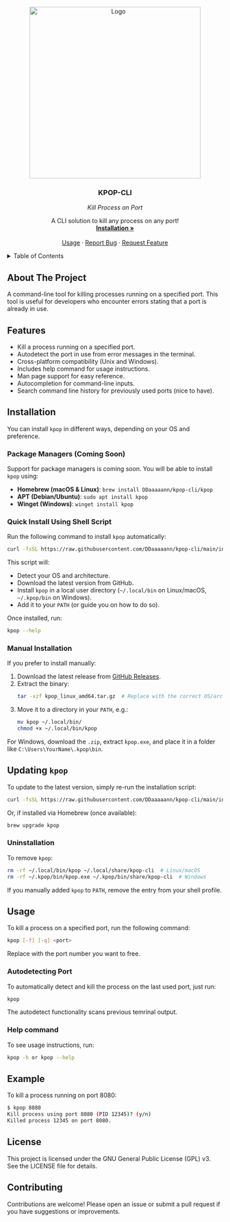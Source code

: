 [//]: # ( TODO: Add badges)
<!-- PROJECT LOGO -->
<br />
<div align="center">
  <a href="https://github.com/DDaaaaann/kpop-cli">
    <img src="https://github.com/user-attachments/assets/64e25e73-8450-4032-967d-06402a7b76b9" alt="Logo" width="400" height="400">
  </a>

<h3 align="center">KPOP-CLI</h3>
<em>Kill Process on Port</em>
  <p align="center">
    A CLI solution to kill any process on any port!
    <br />
    <a href="https://github.com/othneildrew/Best-README-Template"><strong>Installation »</strong></a>
    <br />
    <br />
    <a href="#usage">Usage</a>
    ·
    <a href="https://github.com/DDaaaaann/kpop-cli/issues/new?labels=bug&template=bug-report---.md">Report Bug</a>
    ·
    <a href="https://github.com/DDaaaaann/kpop-cli/issues/new?labels=improvement&template=feature-request---.md">Request Feature</a>
  </p>
</div>

<!-- TABLE OF CONTENTS -->
<details>
  <summary>Table of Contents</summary>
  <ol>
    <li><a href="#about-the-project">About The Project</a></li>
    <li><a href="#features">Features</a></li>
    <li><a href="#installation">Installation</a></li>
    <li><a href="#usage">Usage</a></li>
    <li><a href="#example">Example</a></li>
    <li><a href="#license">License</a></li>
    <li><a href="#contributing">Contributing</a></li>
  </ol>
</details>

## About The Project

A command-line tool for killing processes running on a specified port. This tool is useful for
developers who encounter errors stating that a port is already in use.

## Features

- Kill a process running on a specified port.
- Autodetect the port in use from error messages in the terminal.
- Cross-platform compatibility (Unix and Windows).
- Includes help command for usage instructions.
- Man page support for easy reference.
- Autocompletion for command-line inputs.
- Search command line history for previously used ports (nice to have).

## Installation

You can install `kpop` in different ways, depending on your OS and preference.

### Package Managers (Coming Soon)
Support for package managers is coming soon. You will be able to install `kpop` using:
- **Homebrew (macOS & Linux)**: `brew install DDaaaaann/kpop-cli/kpop`
- **APT (Debian/Ubuntu)**: `sudo apt install kpop`
- **Winget (Windows)**: `winget install kpop`


### Quick Install Using Shell Script
Run the following command to install `kpop` automatically:

```sh
curl -fsSL https://raw.githubusercontent.com/DDaaaaann/kpop-cli/main/install.sh | bash
```

This script will:
- Detect your OS and architecture.
- Download the latest version from GitHub.
- Install `kpop` in a local user directory (`~/.local/bin` on Linux/macOS, `~/.kpop/bin` on Windows).
- Add it to your `PATH` (or guide you on how to do so).

Once installed, run:

```sh
kpop --help
```

### Manual Installation
If you prefer to install manually:

1. Download the latest release from [GitHub Releases](https://github.com/DDaaaaann/kpop-cli/releases/latest).
2. Extract the binary:
   ```sh
   tar -xzf kpop_linux_amd64.tar.gz  # Replace with the correct OS/architecture
   ```
3. Move it to a directory in your `PATH`, e.g.:
   ```sh
   mv kpop ~/.local/bin/
   chmod +x ~/.local/bin/kpop
   ```

For Windows, download the `.zip`, extract `kpop.exe`, and place it in a folder like `C:\Users\YourName\.kpop\bin`.


## Updating `kpop`
To update to the latest version, simply re-run the installation script:

```sh
curl -fsSL https://raw.githubusercontent.com/DDaaaaann/kpop-cli/main/install.sh | bash
```

Or, if installed via Homebrew (once available):

```sh
brew upgrade kpop
```


### Uninstallation
To remove `kpop`:

```sh
rm -rf ~/.local/bin/kpop ~/.local/share/kpop-cli  # Linux/macOS
rm -rf ~/.kpop/bin/kpop.exe ~/.kpop/bin/share/kpop-cli  # Windows
```

If you manually added `kpop` to `PATH`, remove the entry from your shell profile.

## Usage

To kill a process on a specified port, run the following command:

```bash
kpop [-f] [-q] <port>
```

Replace <port> with the port number you want to free.

### Autodetecting Port

To automatically detect and kill the process on the last used port, just run:

```bash
kpop
```

The autodetect functionality scans previous temrinal output.

### Help command

To see usage instructions, run:

```bash
kpop -h or kpop --help
```

## Example

To kill a process running on port 8080:

```bash
$ kpop 8080
Kill process using port 8080 (PID 12345)? (y/n)
Killed process 12345 on port 8080.
```

## License

This project is licensed under the GNU General Public License (GPL) v3. See the LICENSE file for
details.

## Contributing

Contributions are welcome! Please open an issue or submit a pull request if you have suggestions or
improvements.
